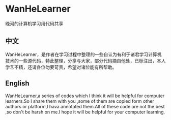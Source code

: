 # WanHeLearner
 晚河的计算机学习用代码共享  

## 中文  

WanHeLearner，是作者在学习过程中整理的一些自认为有利于诸君学习计算机技术的一些源代码，特此整理，分享与大家，部分代码摘自他处，已标注出，本人学艺不精，还请各位勿要苛责，希望对诸位能有所帮助。  

## English  

WanHeLearner,a series of codes which I think it will be helpful for computer learners.So I share them with you ,some of them are copied form other authors or platform,I hava annotated them.All of these code are not the best ,so 
don't be harsh on me.I hope it will be helpful for your computer learning.
